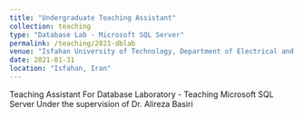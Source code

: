```yaml
---
title: "Undergraduate Teaching Assistant"
collection: teaching
type: "Database Lab - Microsoft SQL Server"
permalink: /teaching/2021-dblab
venue: "Isfahan University of Technology, Department of Electrical and Computer Engineering"
date: 2021-01-31
location: "Isfahan, Iran"
---
```


Teaching Assistant For Database Laboratory - Teaching Microsoft SQL Server
Under the supervision of Dr. Alireza Basiri

